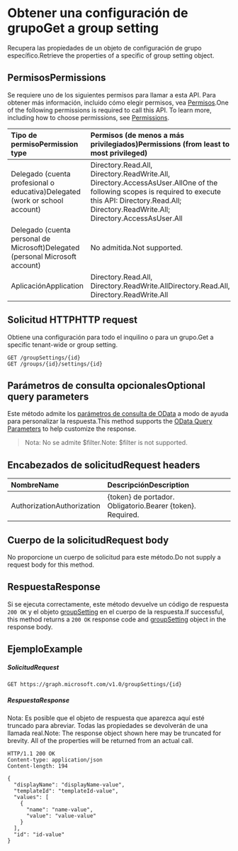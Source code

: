 # <a name="get-a-group-setting"></a><span data-ttu-id="32234-101">Obtener una configuración de grupo</span><span class="sxs-lookup"><span data-stu-id="32234-101">Get a group setting</span></span>

<span data-ttu-id="32234-102">Recupera las propiedades de un objeto de configuración de grupo específico.</span><span class="sxs-lookup"><span data-stu-id="32234-102">Retrieve the properties of a specific of group setting object.</span></span>

## <a name="permissions"></a><span data-ttu-id="32234-103">Permisos</span><span class="sxs-lookup"><span data-stu-id="32234-103">Permissions</span></span>

<span data-ttu-id="32234-p101">Se requiere uno de los siguientes permisos para llamar a esta API. Para obtener más información, incluido cómo elegir permisos, vea [Permisos](../../../concepts/permissions_reference.md).</span><span class="sxs-lookup"><span data-stu-id="32234-p101">One of the following permissions is required to call this API. To learn more, including how to choose permissions, see [Permissions](../../../concepts/permissions_reference.md).</span></span>


|<span data-ttu-id="32234-106">Tipo de permiso</span><span class="sxs-lookup"><span data-stu-id="32234-106">Permission type</span></span>      | <span data-ttu-id="32234-107">Permisos (de menos a más privilegiados)</span><span class="sxs-lookup"><span data-stu-id="32234-107">Permissions (from least to most privileged)</span></span>              |
|:--------------------|:---------------------------------------------------------|
|<span data-ttu-id="32234-108">Delegado (cuenta profesional o educativa)</span><span class="sxs-lookup"><span data-stu-id="32234-108">Delegated (work or school account)</span></span> | <span data-ttu-id="32234-109">Directory.Read.All, Directory.ReadWrite.All, Directory.AccessAsUser.All</span><span class="sxs-lookup"><span data-stu-id="32234-109">One of the following scopes is required to execute this API: Directory.Read.All; Directory.ReadWrite.All; Directory.AccessAsUser.All</span></span>    |
|<span data-ttu-id="32234-110">Delegado (cuenta personal de Microsoft)</span><span class="sxs-lookup"><span data-stu-id="32234-110">Delegated (personal Microsoft account)</span></span> | <span data-ttu-id="32234-111">No admitida.</span><span class="sxs-lookup"><span data-stu-id="32234-111">Not supported.</span></span>    |
|<span data-ttu-id="32234-112">Aplicación</span><span class="sxs-lookup"><span data-stu-id="32234-112">Application</span></span> | <span data-ttu-id="32234-113">Directory.Read.All, Directory.ReadWrite.All</span><span class="sxs-lookup"><span data-stu-id="32234-113">Directory.Read.All, Directory.ReadWrite.All</span></span> |

## <a name="http-request"></a><span data-ttu-id="32234-114">Solicitud HTTP</span><span class="sxs-lookup"><span data-stu-id="32234-114">HTTP request</span></span>
<!-- { "blockType": "ignored" } -->

<span data-ttu-id="32234-115">Obtiene una configuración para todo el inquilino o para un grupo.</span><span class="sxs-lookup"><span data-stu-id="32234-115">Get a specific tenant-wide or group setting.</span></span>

```http
GET /groupSettings/{id}
GET /groups/{id}/settings/{id}
```
## <a name="optional-query-parameters"></a><span data-ttu-id="32234-116">Parámetros de consulta opcionales</span><span class="sxs-lookup"><span data-stu-id="32234-116">Optional query parameters</span></span>
<span data-ttu-id="32234-117">Este método admite los [parámetros de consulta de OData](http://graph.microsoft.io/docs/overview/query_parameters) a modo de ayuda para personalizar la respuesta.</span><span class="sxs-lookup"><span data-stu-id="32234-117">This method supports the [OData Query Parameters](http://graph.microsoft.io/docs/overview/query_parameters) to help customize the response.</span></span>

> <span data-ttu-id="32234-118">Nota: No se admite $filter.</span><span class="sxs-lookup"><span data-stu-id="32234-118">Note: $filter is not supported.</span></span>

## <a name="request-headers"></a><span data-ttu-id="32234-119">Encabezados de solicitud</span><span class="sxs-lookup"><span data-stu-id="32234-119">Request headers</span></span>
| <span data-ttu-id="32234-120">Nombre</span><span class="sxs-lookup"><span data-stu-id="32234-120">Name</span></span> | <span data-ttu-id="32234-121">Descripción</span><span class="sxs-lookup"><span data-stu-id="32234-121">Description</span></span> |
|:----------|:----------|
| <span data-ttu-id="32234-122">Authorization</span><span class="sxs-lookup"><span data-stu-id="32234-122">Authorization</span></span> | <span data-ttu-id="32234-p102">{token} de portador. Obligatorio.</span><span class="sxs-lookup"><span data-stu-id="32234-p102">Bearer {token}. Required.</span></span> |

## <a name="request-body"></a><span data-ttu-id="32234-125">Cuerpo de la solicitud</span><span class="sxs-lookup"><span data-stu-id="32234-125">Request body</span></span>

<span data-ttu-id="32234-126">No proporcione un cuerpo de solicitud para este método.</span><span class="sxs-lookup"><span data-stu-id="32234-126">Do not supply a request body for this method.</span></span>

## <a name="response"></a><span data-ttu-id="32234-127">Respuesta</span><span class="sxs-lookup"><span data-stu-id="32234-127">Response</span></span>

<span data-ttu-id="32234-128">Si se ejecuta correctamente, este método devuelve un código de respuesta `200 OK` y el objeto [groupSetting](../resources/groupsetting.md) en el cuerpo de la respuesta.</span><span class="sxs-lookup"><span data-stu-id="32234-128">If successful, this method returns a `200 OK` response code and [groupSetting](../resources/groupsetting.md) object in the response body.</span></span>

## <a name="example"></a><span data-ttu-id="32234-129">Ejemplo</span><span class="sxs-lookup"><span data-stu-id="32234-129">Example</span></span>
##### <a name="request"></a><span data-ttu-id="32234-130">Solicitud</span><span class="sxs-lookup"><span data-stu-id="32234-130">Request</span></span>
<!-- {
  "blockType": "request",
  "name": "get_groupsetting"
}-->

```http
GET https://graph.microsoft.com/v1.0/groupSettings/{id}
```
##### <a name="response"></a><span data-ttu-id="32234-131">Respuesta</span><span class="sxs-lookup"><span data-stu-id="32234-131">Response</span></span>

<span data-ttu-id="32234-p103">Nota: Es posible que el objeto de respuesta que aparezca aquí esté truncado para abreviar. Todas las propiedades se devolverán de una llamada real.</span><span class="sxs-lookup"><span data-stu-id="32234-p103">Note: The response object shown here may be truncated for brevity. All of the properties will be returned from an actual call.</span></span>
<!-- {
  "blockType": "response",
  "truncated": true,
  "@odata.type": "microsoft.graph.groupSetting"
} -->
```http
HTTP/1.1 200 OK
Content-type: application/json
Content-length: 194

{
  "displayName": "displayName-value",
  "templateId": "templateId-value",
  "values": [
    {
      "name": "name-value",
      "value": "value-value"
    }
  ],
  "id": "id-value"
}
```

<!-- uuid: 8fcb5dbc-d5aa-4681-8e31-b001d5168d79
2015-10-25 14:57:30 UTC -->
<!-- {
  "type": "#page.annotation",
  "description": "Get groupSetting",
  "keywords": "",
  "section": "documentation",
  "tocPath": ""
}-->